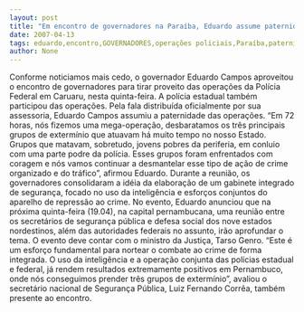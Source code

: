 ```yaml
---
layout: post
title: "Em encontro de governadores na Paraíba, Eduardo assume paternidade por operações policiais"
date: 2007-04-13
tags: eduardo,encontro,GOVERNADORES,operações policiais,Paraíba,paternidade
author: None
---
```

Conforme noticiamos mais cedo, o governador Eduardo Campos aproveitou o encontro de governadores para tirar proveito das operações da Polícia Federal em Caruaru, nesta quinta-feira. A polícia estadual também participou das operações.
Pela fala distribuída oficialmente por sua assessoria, Eduardo Campos assumiu a paternidade das operações.
“Em 72 horas, nós fizemos uma mega-operação, desbaratamos os três principais grupos de extermínio que atuavam há muito tempo no nosso Estado. Grupos que matavam, sobretudo, jovens pobres da periferia, em conluio com uma parte podre da polícia. Esses grupos foram enfrentados com coragem e nós vamos continuar a desmantelar esse tipo de ação de crime organizado e do tráfico”, afirmou Eduardo.
Durante a reunião, os governadores consolidaram a idéia da elaboração de um gabinete integrado de segurança, focado no uso da inteligência e esforços conjuntos do aparelho de repressão ao crime. 
No evento, Eduardo anunciou que na próxima quinta-feira (19.04), na capital pernambucana, uma reunião entre os secretários de segurança pública e defesa social dos nove estados nordestinos, além das autoridades federais no assunto, irão aprofundar o tema.
O evento deve contar com o ministro da Justiça, Tarso Genro.
“Este é um esforço fundamental para nortear o combate ao crime de forma integrada. O uso da inteligência e a operação conjunta das polícias estadual e federal, já rendem resultados extremamente positivos em Pernambuco, onde nós conseguimos prender três grupos de extermínio”, avaliou o secretário nacional de Segurança Pública, Luiz Fernando Corrêa, também presente ao encontro. 